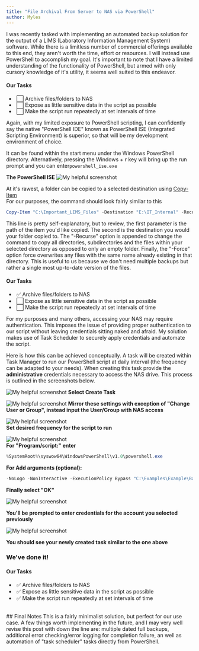 ```yaml
---
title: "File Archival From Server to NAS via PowerShell"
author: Myles
---
```



I was recently tasked with implementing an automated backup solution for the output of a LIMS (Laboratory Information Management System) software. While there is a limitless number of commercial offerings available to this end, they aren't worth the time, effort or resources. I will instead use PowerShell to accomplish my goal. It's important to note that I have a limited understanding of the functionality of PowerShell, but armed with only cursory knowledge of it's utility, it seems well suited to this endeavor.


#### **Our Tasks**
<ul>
<li>&nbsp;⬜️ Archive files/folders to NAS</li>
<li>&nbsp;⬜️ Expose as little sensitive data in the script as possible </li>
<li>&nbsp;⬜️ Make the script run repeatedly at set intervals of time</li>
</ul>

Again, with my limited exposure to PowerShell scripting, I can confidently say the native "PowerShell IDE" known as PowerShell ISE (Integrated Scripting Environment) is superior, so that will be my development environment of choice.

It can be found within the start menu under the Windows PowerShell directory. Alternatively, pressing the Windows + r key will bring up the run prompt and you can enter`powershell_ise.exe`

**The PowerShell ISE**
![My helpful screenshot](\assets\images\post_AutoBackupNAS\PowerShell_IDE.PNG)


At it's rawest, a folder can be copied to a selected destination using [Copy-Item](https://docs.microsoft.com/en-us/powershell/module/microsoft.powershell.management/copy-item?view=powershell-7) <br>For our purposes, the command should look fairly similar to this

```powershell
Copy-Item "C:\Important_LIMS_Files" -Destination "E:\IT_Internal" -Recurse -Force
```

This line is pretty self-explanatory, but to review, the first parameter is the path of the item you'd like copied. The second is the destination you would your folder copied to. The "-Recurse" option is appended to change the command to copy all directories, subdirectories and the files within your selected directory as opposed to only an empty folder. Finally, the "-Force" option force overwrites any files with the same name already existing in that directory. This is useful to us because we don't need multiple backups but rather a single most up-to-date version of the files.


#### **Our Tasks**
<ul>
<li>&nbsp;✅ Archive files/folders to NAS</li>
<li>&nbsp;⬜️ Expose as little sensitive data in the script as possible </li>
<li>&nbsp;⬜️ Make the script run repeatedly at set intervals of time</li>
</ul>

For my purposes and many others, accessing your NAS may require authentication. This imposes the issue of providing proper authentication to our script without leaving credentials sitting naked and afraid. My solution makes use of Task Scheduler to securely apply credentials and automate the script.

Here is how this can be achieved conceptually. A task will be created within Task Manager to run our PowerShell script at daily interval (the frequency can be adapted to your needs). When creating this task provide the  **administrative** credentials necessary to access the NAS drive. This process is outlined in the screenshots below.

![My helpful screenshot](\assets\images\post_AutoBackupNAS\taskscheduler1.PNG)
**Select Create Task**



![My helpful screenshot](\assets\images\post_AutoBackupNAS\taskscheduler2.PNG)
**Mirror these settings with exception of "Change User or Group", instead input the User/Group with NAS access**

![My helpful screenshot](\assets\images\post_AutoBackupNAS\taskscheduler3.PNG)  
**Set desired frequency for the script to run**

![My helpful screenshot](\assets\images\post_AutoBackupNAS\taskscheduler4.PNG)  
**For "Program/script:" enter**
```powershell
%SystemRoot%\syswow64\WindowsPowerShell\v1.0\powershell.exe
```
**For Add arguments (optional):**
```powershell
-NoLogo -NonInteractive -ExecutionPolicy Bypass "C:\Examples\Example\Backup_Script.ps1"
```  
**Finally select "OK"**

![My helpful screenshot](\assets\images\post_AutoBackupNAS\taskscheduler5.PNG)

**You'll be prompted to enter credentials for the account you selected previously**

![My helpful screenshot](\assets\images\post_AutoBackupNAS\taskscheduler6.PNG)

**You should see your newly created task similar to the one above**

### We've done it!
#### **Our Tasks**
<ul>
<li>&nbsp;✅ Archive files/folders to NAS</li>
<li>&nbsp;✅ Expose as little sensitive data in the script as possible </li>
<li>&nbsp;✅ Make the script run repeatedly at set intervals of time</li>
</ul>

<br>
## Final Notes
This is a fairly minimalist solution, but perfect for our use case. A few things worth implementing in the future, and I may very well revise this post with down the line are: multiple dated full backups, additional error checking/error logging for completion failure, an well as automation of "task scheduler" tasks directly from PowerShell.
